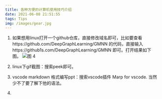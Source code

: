 ```yaml
---
title: 各种方便的计算机使用技巧介绍
date: 2021-06-08 21:51:55
tags: Tips
img: /images/gear.jpg
---
```


1. 如果想用linux打开一个github仓库，直接修改域名即可，比如要查看https://github.com/DeepGraphLearning/GMNN 的代码，直接输入https://github1s.com/DeepGraphLearning/GMNN 即可。打开结果如下图。
![图 4](https://i.loli.net/2021/06/08/CimpR2Gs79Z3Uxz.png)  

2. linux下gif截图：搜索peek即可。

3. vscode markdown 格式编写ppt：搜索vscode插件 Marp for vscode. 当然少不了要了解下他的语法。

4. 